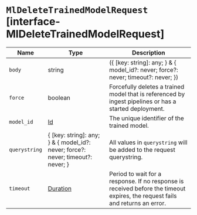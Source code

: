 # `MlDeleteTrainedModelRequest` [interface-MlDeleteTrainedModelRequest]

| Name | Type | Description |
| - | - | - |
| `body` | string | ({ [key: string]: any; } & { model_id?: never; force?: never; timeout?: never; }) | All values in `body` will be added to the request body. |
| `force` | boolean | Forcefully deletes a trained model that is referenced by ingest pipelines or has a started deployment. |
| `model_id` | [Id](./Id.md) | The unique identifier of the trained model. |
| `querystring` | { [key: string]: any; } & { model_id?: never; force?: never; timeout?: never; } | All values in `querystring` will be added to the request querystring. |
| `timeout` | [Duration](./Duration.md) | Period to wait for a response. If no response is received before the timeout expires, the request fails and returns an error. |
